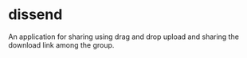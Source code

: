 # dissend
An application for sharing using drag and drop upload and sharing the download link among the group.
